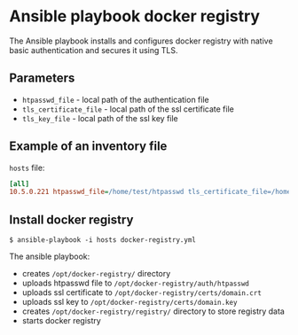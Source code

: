 # Ansible playbook docker registry

The Ansible playbook installs and configures docker registry with native basic authentication and secures it using TLS.

## Parameters

* `htpasswd_file` - local path of the authentication file
* `tls_certificate_file` - local path of the ssl certificate file
* `tls_key_file` - local path of the ssl key file

## Example of an inventory file

`hosts` file:

```ini
[all]
10.5.0.221 htpasswd_file=/home/test/htpasswd tls_certificate_file=/home/test/repocert.pem  tls_key_file=/home/test/repokey.pem
```

## Install docker registry

```shell
$ ansible-playbook -i hosts docker-registry.yml
```

The ansible playbook:
* creates `/opt/docker-registry/` directory
* uploads htpasswd file to `/opt/docker-registry/auth/htpasswd`
* uploads ssl certificate to `/opt/docker-registry/certs/domain.crt`
* uploads ssl key to `/opt/docker-registry/certs/domain.key`
* creates `/opt/docker-registry/registry/` directory to store registry data
* starts docker registry
 